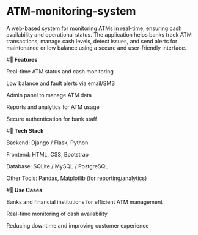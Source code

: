 # ATM-monitoring-system
A web-based system for monitoring ATMs in real-time, ensuring cash availability and operational status. The application helps banks track ATM transactions, manage cash levels, detect issues, and send alerts for maintenance or low balance using a secure and user-friendly interface.

#**🔹 Features**

Real-time ATM status and cash monitoring

Low balance and fault alerts via email/SMS

Admin panel to manage ATM data

Reports and analytics for ATM usage

Secure authentication for bank staff

#**🔹 Tech Stack**

Backend: Django / Flask, Python

Frontend: HTML, CSS, Bootstrap

Database: SQLite / MySQL / PostgreSQL

Other Tools: Pandas, Matplotlib (for reporting/analytics)

#**🔹 Use Cases**

Banks and financial institutions for efficient ATM management

Real-time monitoring of cash availability

Reducing downtime and improving customer experience
